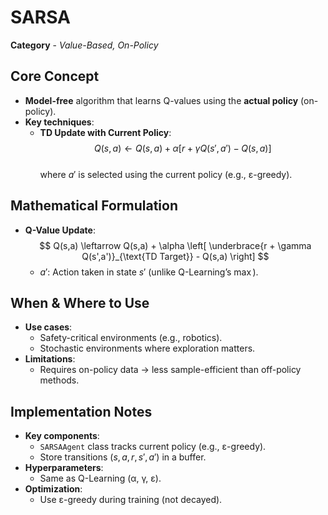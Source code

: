 # SARSA  
**Category** - *Value-Based, On-Policy*  

## Core Concept  
- **Model-free** algorithm that learns Q-values using the **actual policy** (on-policy).  
- **Key techniques**:  
  - **TD Update with Current Policy**:  
    $$
    Q(s,a) \leftarrow Q(s,a) + \alpha \left[ r + \gamma Q(s',a') - Q(s,a) \right]
    $$  
    where $a'$ is selected using the current policy (e.g., ε-greedy).  

## Mathematical Formulation  
- **Q-Value Update**:  
  $$
  Q(s,a) \leftarrow Q(s,a) + \alpha \left[ \underbrace{r + \gamma Q(s',a')}_{\text{TD Target}} - Q(s,a) \right]
  $$  
  - $a'$: Action taken in state $s'$ (unlike Q-Learning’s $\max$).  

## When & Where to Use  
- **Use cases**:  
  - Safety-critical environments (e.g., robotics).  
  - Stochastic environments where exploration matters.  
- **Limitations**:  
  - Requires on-policy data → less sample-efficient than off-policy methods.  

## Implementation Notes  
- **Key components**:  
  - `SARSAAgent` class tracks current policy (e.g., ε-greedy).  
  - Store transitions $(s,a,r,s',a')$ in a buffer.  
- **Hyperparameters**:  
  - Same as Q-Learning (α, γ, ε).  
- **Optimization**:  
  - Use ε-greedy during training (not decayed).  